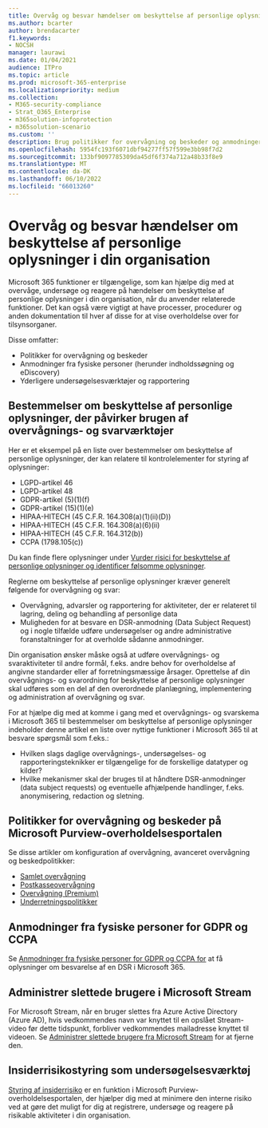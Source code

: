 ```yaml
---
title: Overvåg og besvar hændelser om beskyttelse af personlige oplysninger i din organisation
ms.author: bcarter
author: brendacarter
f1.keywords:
- NOCSH
manager: laurawi
ms.date: 01/04/2021
audience: ITPro
ms.topic: article
ms.prod: microsoft-365-enterprise
ms.localizationpriority: medium
ms.collection:
- M365-security-compliance
- Strat_O365_Enterprise
- m365solution-infoprotection
- m365solution-scenario
ms.custom: ''
description: Brug politikker for overvågning og beskeder og anmodninger fra den registrerede til at overvåge og besvare personlige datahændelser.
ms.openlocfilehash: 5954fc193f6071dbf94277ff57f599e3bb98f7d2
ms.sourcegitcommit: 133bf9097785309da45df6f374a712a48b33f8e9
ms.translationtype: MT
ms.contentlocale: da-DK
ms.lasthandoff: 06/10/2022
ms.locfileid: "66013260"
---
```

# <a name="monitor-and-respond-to-data-privacy-incidents-in-your-organization"></a>Overvåg og besvar hændelser om beskyttelse af personlige oplysninger i din organisation

Microsoft 365 funktioner er tilgængelige, som kan hjælpe dig med at overvåge, undersøge og reagere på hændelser om beskyttelse af personlige oplysninger i din organisation, når du anvender relaterede funktioner. Det kan også være vigtigt at have processer, procedurer og anden dokumentation til hver af disse for at vise overholdelse over for tilsynsorganer.

Disse omfatter: 

- Politikker for overvågning og beskeder
- Anmodninger fra fysiske personer (herunder indholdssøgning og eDiscovery)
- Yderligere undersøgelsesværktøjer og rapportering

## <a name="data-privacy-regulations-impacting-the-use-of-monitoring-and-response-tools"></a>Bestemmelser om beskyttelse af personlige oplysninger, der påvirker brugen af overvågnings- og svarværktøjer

Her er et eksempel på en liste over bestemmelser om beskyttelse af personlige oplysninger, der kan relatere til kontrolelementer for styring af oplysninger:

- LGPD-artikel 46
- LGPD-artikel 48
- GDPR-artikel (5)(1)(f)
- GDPR-artikel (15)(1)(e)
- HIPAA-HITECH (45 C.F.R. 164.308(a)(1)(ii)(D))
- HIPAA-HITECH (45 C.F.R. 164.308(a)(6)(ii)
- HIPAA-HITECH (45 C.F.R. 164.312(b))
- CCPA (1798.105(c))

Du kan finde flere oplysninger under [Vurder risici for beskyttelse af personlige oplysninger og identificer følsomme oplysninger](information-protection-deploy-assess.md).

Reglerne om beskyttelse af personlige oplysninger kræver generelt følgende for overvågning og svar:

- Overvågning, advarsler og rapportering for aktiviteter, der er relateret til lagring, deling og behandling af personlige data
- Muligheden for at besvare en DSR-anmodning (Data Subject Request) og i nogle tilfælde udføre undersøgelser og andre administrative foranstaltninger for at overholde sådanne anmodninger.

Din organisation ønsker måske også at udføre overvågnings- og svaraktiviteter til andre formål, f.eks. andre behov for overholdelse af angivne standarder eller af forretningsmæssige årsager. Oprettelse af din overvågnings- og svarordning for beskyttelse af personlige oplysninger skal udføres som en del af den overordnede planlægning, implementering og administration af overvågning og svar.

For at hjælpe dig med at komme i gang med et overvågnings- og svarskema i Microsoft 365 til bestemmelser om beskyttelse af personlige oplysninger indeholder denne artikel en liste over nyttige funktioner i Microsoft 365 til at besvare spørgsmål som f.eks.: 

- Hvilken slags daglige overvågnings-, undersøgelses- og rapporteringsteknikker er tilgængelige for de forskellige datatyper og kilder?
- Hvilke mekanismer skal der bruges til at håndtere DSR-anmodninger (data subject requests) og eventuelle afhjælpende handlinger, f.eks. anonymisering, redaction og sletning.

## <a name="auditing-and-alert-policies-in-the-microsoft-purview-compliance-portal"></a>Politikker for overvågning og beskeder på Microsoft Purview-overholdelsesportalen

Se disse artikler om konfiguration af overvågning, avanceret overvågning og beskedpolitikker:

- [Samlet overvågning](../compliance/search-the-audit-log-in-security-and-compliance.md)
- [Postkasseovervågning](../compliance/enable-mailbox-auditing.md)
- [Overvågning (Premium)](../compliance/advanced-audit.md)
- [Underretningspolitikker](../compliance/alert-policies.md)

## <a name="data-subject-requests-for-the-gdpr-and-ccpa"></a>Anmodninger fra fysiske personer for GDPR og CCPA

Se [Anmodninger fra fysiske personer for GDPR og CCPA for](/compliance/regulatory/gdpr-dsr-Office365) at få oplysninger om besvarelse af en DSR i Microsoft 365.

## <a name="manage-deleted-users-in-microsoft-stream"></a>Administrer slettede brugere i Microsoft Stream

For Microsoft Stream, når en bruger slettes fra Azure Active Directory (Azure AD), hvis vedkommendes navn var knyttet til en opslået Stream-video før dette tidspunkt, forbliver vedkommendes mailadresse knyttet til videoen. Se [Administrer slettede brugere fra Microsoft Stream](/stream/managing-deleted-users) for at fjerne den.

## <a name="insider-risk-management-as-an-investigative-tool"></a>Insiderrisikostyring som undersøgelsesværktøj

[Styring af insiderrisiko](../compliance/insider-risk-management.md) er en funktion i Microsoft Purview-overholdelsesportalen, der hjælper dig med at minimere den interne risiko ved at gøre det muligt for dig at registrere, undersøge og reagere på risikable aktiviteter i din organisation.
